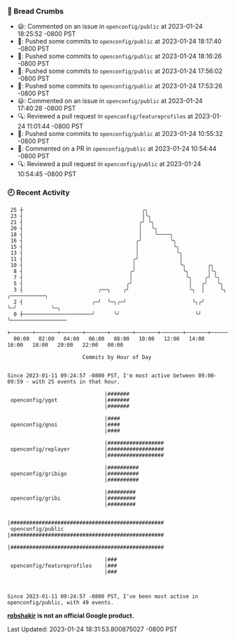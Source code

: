 ### 🍞 Bread Crumbs

 * 😃: Commented on an issue in `openconfig/public` at 2023-01-24 18:25:52 -0800 PST
 * 🚢: Pushed some commits to `openconfig/public` at 2023-01-24 18:17:40 -0800 PST
 * 🚢: Pushed some commits to `openconfig/public` at 2023-01-24 18:16:26 -0800 PST
 * 🚢: Pushed some commits to `openconfig/public` at 2023-01-24 17:56:02 -0800 PST
 * 🚢: Pushed some commits to `openconfig/public` at 2023-01-24 17:53:26 -0800 PST
 * 😃: Commented on an issue in `openconfig/public` at 2023-01-24 17:40:28 -0800 PST
 * 🔍: Reviewed a pull request in  `openconfig/featureprofiles` at 2023-01-24 11:01:44 -0800 PST
 * 🚢: Pushed some commits to `openconfig/public` at 2023-01-24 10:55:32 -0800 PST
 * 💬: Commented on a PR in  `openconfig/public` at 2023-01-24 10:54:44 -0800 PST
 * 🔍: Reviewed a pull request in  `openconfig/public` at 2023-01-24 10:54:45 -0800 PST

### 🕘 Recent Activity
```
 25 ┼                                      ╭╮
 23 ┤                                      │╰╮
 21 ┤                                     ╭╯ ╰╮
 20 ┤                                     │   ╰╮
 18 ┤                                     │    ╰────╮
 16 ┤                                    ╭╯         ╰╮
 15 ┤                                    │           ╰╮
 13 ┤                                    │            ╰╮
 11 ┤                                   ╭╯             │
 10 ┤                                   │              ╰╮       ╭╮
  8 ┤                                  ╭╯               ╰╮      │╰╮
  7 ┤                                  │                 ╰╮    ╭╯ ╰╮
  5 ┤                                 ╭╯                  │   ╭╯   ╰╮
  3 ┤                        ╭──╮    ╭╯                   ╰╮  │     ╰╮ ╭───────────╮
  2 ┤                      ╭─╯  ╰─╮╭─╯                     ╰╮╭╯      ╰─╯           ╰─╮
  0 ┼──────────────────────╯      ╰╯                        ╰╯                       ╰──────────────────
    +───────+───────+───────+───────+───────+───────+───────+───────+───────+───────+───────+───────+────
  00:00   02:00   04:00   06:00   08:00   10:00   12:00   14:00   16:00   18:00   20:00   22:00   00:00   

						Commits by Hour of Day


Since 2023-01-11 09:24:57 -0800 PST, I'm most active between 09:00-09:59 - with 25 events in that hour.

```



```
                               |#######
 openconfig/ygot               |#######
                               |#######

                               |####
 openconfig/gnoi               |####
                               |####

                               |##################
 openconfig/replayer           |##################
                               |##################

                               |##########
 openconfig/gribigo            |##########
                               |##########

                               |#########
 openconfig/gribi              |#########
                               |#########

                               |#################################################
 openconfig/public             |#################################################
                               |#################################################

                               |###
 openconfig/featureprofiles    |###
                               |###



Since 2023-01-11 09:24:57 -0800 PST, I've been most active in openconfig/public, with 49 events.

```
**[robshakir](mailto:robjs@google.com) is not an official Google product.**  


Last Updated: 2023-01-24 18:31:53.800875027 -0800 PST
